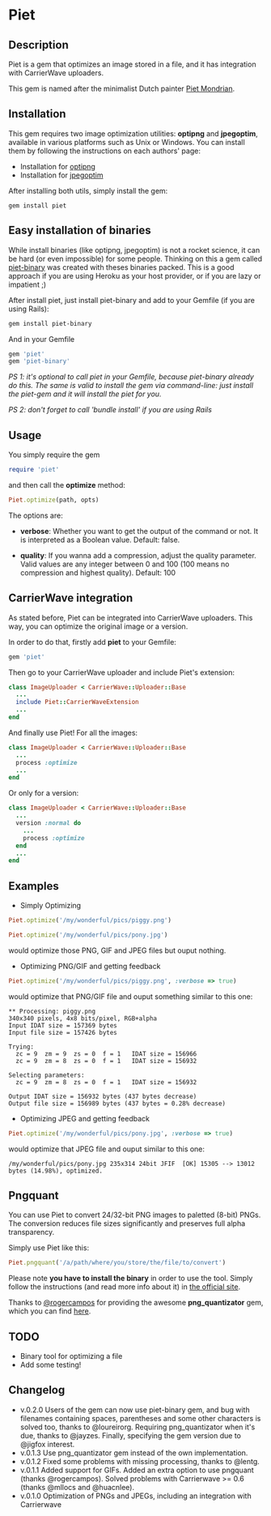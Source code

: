 Piet
======

Description
-----------

Piet is a gem that optimizes an image stored in a file, and it has
integration with CarrierWave uploaders.

This gem is named after the minimalist Dutch painter [Piet Mondrian](http://en.wikipedia.org/wiki/Piet_Mondrian).

Installation
------------

This gem requires two image optimization utilities: **optipng** and
**jpegoptim**, available in various platforms such as Unix or Windows.
You can install them by following the instructions on each authors'
page:

* Installation for [optipng](http://optipng.sourceforge.net/)
* Installation for [jpegoptim](http://freecode.com/projects/jpegoptim)

After installing both utils, simply install the gem:

    gem install piet


Easy installation of binaries
------------------------------

While install binaries (like optipng, jpegoptim) is not a rocket science, it can be hard (or even impossible) for some people. Thinking on this a gem called [piet-binary](https://github.com/loureirorg/piet-binary) was created with theses binaries packed.
This is a good approach if you are using Heroku as your host provider, or if you are lazy or impatient ;)

After install piet, just install piet-binary and add to your Gemfile (if you are using Rails):
```bash
gem install piet-binary
```

And in your Gemfile
```ruby
gem 'piet'
gem 'piet-binary'
```

*PS 1: it's optional to call piet in your Gemfile, because piet-binary already do this. The same is valid to install the gem via command-line: just install the piet-gem and it will install the piet for you.*

*PS 2: don't forget to call 'bundle install' if you are using Rails*


Usage
-----

You simply require the gem

```ruby
require 'piet'
```

and then call the **optimize** method:

```ruby
Piet.optimize(path, opts)
```

The options are:

* **verbose**: Whether you want to get the output of the command or not. It is interpreted as a Boolean value. Default: false.

* **quality**: If you wanna add a compression, adjust the quality parameter. Valid values are any integer between 0 and 100 (100 means no compression and highest quality). Default: 100


CarrierWave integration
-----------------------

As stated before, Piet can be integrated into CarrierWave uploaders.
This way, you can optimize the original image or a version.

In order to do that, firstly add **piet** to your Gemfile:

```ruby
gem 'piet'
```

Then go to your CarrierWave uploader and include Piet's extension:

```ruby
class ImageUploader < CarrierWave::Uploader::Base
  ...
  include Piet::CarrierWaveExtension
  ...
end
```

And finally use Piet! For all the images:

```ruby
class ImageUploader < CarrierWave::Uploader::Base
  ...
  process :optimize
  ...
end
```

Or only for a version:

```ruby
class ImageUploader < CarrierWave::Uploader::Base
  ...
  version :normal do
    ...
    process :optimize
  end
  ...
end
```

Examples
--------

* Simply Optimizing

```ruby
Piet.optimize('/my/wonderful/pics/piggy.png')

Piet.optimize('/my/wonderful/pics/pony.jpg')
```

would optimize those PNG, GIF and JPEG files but ouput nothing.

* Optimizing PNG/GIF and getting feedback

```ruby
Piet.optimize('/my/wonderful/pics/piggy.png', :verbose => true)
```

would optimize that PNG/GIF file and ouput something similar to this one:

    ** Processing: piggy.png
    340x340 pixels, 4x8 bits/pixel, RGB+alpha
    Input IDAT size = 157369 bytes
    Input file size = 157426 bytes

    Trying:
      zc = 9  zm = 9  zs = 0  f = 1   IDAT size = 156966
      zc = 9  zm = 8  zs = 0  f = 1   IDAT size = 156932

    Selecting parameters:
      zc = 9  zm = 8  zs = 0  f = 1   IDAT size = 156932

    Output IDAT size = 156932 bytes (437 bytes decrease)
    Output file size = 156989 bytes (437 bytes = 0.28% decrease)

* Optimizing JPEG and getting feedback

```ruby
Piet.optimize('/my/wonderful/pics/pony.jpg', :verbose => true)
```

would optimize that JPEG file and ouput similar to this one:

    /my/wonderful/pics/pony.jpg 235x314 24bit JFIF  [OK] 15305 --> 13012 bytes (14.98%), optimized.

Pngquant
--------
You can use Piet to convert 24/32-bit PNG images to paletted (8-bit) PNGs. The conversion reduces file sizes significantly and preserves full alpha transparency.

Simply use Piet like this:
```ruby
Piet.pngquant('/a/path/where/you/store/the/file/to/convert')
```

Please note **you have to install the binary** in order to use the tool. Simply follow the instructions (and read more info about it) in [the official site](http://pngquant.org/).

Thanks to [@rogercampos](http://github.com/rogercampos) for providing the awesome **png_quantizator** gem, which you can find [here](https://github.com/rogercampos/png_quantizator).

TODO
----

* Binary tool for optimizing a file
* Add some testing!

Changelog
---------

* v.0.2.0 Users of the gem can now use piet-binary gem, and bug with filenames containing spaces, parentheses and some other characters is solved too, thanks to @loureirorg. Requiring png_quantizator when it's due, thanks to @jayzes. Finally, specifying the gem version due to @jigfox interest.
* v.0.1.3 Use png_quantizator gem instead of the own implementation.
* v.0.1.2 Fixed some problems with missing processing, thanks to @lentg.
* v.0.1.1 Added support for GIFs. Added an extra option to use pngquant (thanks @rogercampos). Solved problems with Carrierwave >= 0.6 (thanks @mllocs and @huacnlee).
* v.0.1.0 Optimization of PNGs and JPEGs, including an integration with Carrierwave
